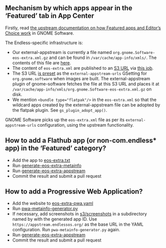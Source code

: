 ## Mechanism by which apps appear in the ‘Featured’ tab in App Center

Firstly, read [the upstream documentation on how Featured apps and Editor’s
Choice work](https://gitlab.gnome.org/GNOME/gnome-software/-/blob/main/doc/vendor-customisation.md#user-content-featured-apps-and-editors-choice)
in GNOME Software.

The Endless-specific infrastructure is:

* Our external-appstream is currently a file named `org.gnome.Software-eos-extra.xml.gz` and can be found in `/var/cache/app-info/xmls/`. The contents of this file are [here](./eos-extra.xml).
* The content of `eos-extra.xml` are published to an [S3 URL](https://appstream.endlessos.org/app-info/eos-extra.xml.gz) via [this job](https://ci.endlessm-sf.com/job/gnome-software-data/).
* The S3 URL [is preset](https://github.com/endlessm/eos-theme/blob/9bd2312ad7650654c09f4267759ea6217a8d9d40/settings/com.endlessm.settings.gschema.override.in#L121) as the `external-appstream-urls` GSetting for `org.gnome.software` when images are built. The external-appstream plugin of gnome-software fetches the file at this S3 URL and places it at `/var/cache/app-info/xmls/org.gnome.Software-eos-extra.xml.gz` on disk.
* We mention `<bundle type="flatpak"/>` in the `eos-extra.xml` so that the wildcard apps created by the external-appstream file can be adopted by the flatpak plugin. See `gs_plugin_adopt_app()`.

GNOME Software picks up the `eos-extra.xml` file as per its `external-appstream-urls`
configuration, using the upstream functionality.

## How to add a Flathub app (or non-com.endless* app) in the ‘Featured’ category?

* Add the app to [eos-extra.txt](./eos-extra.txt)
* Run [generate-eos-extra-metainfo](./generate-eos-extra-metainfo)
* Run [generate-eos-extra-appstream](./generate-eos-extra-appstream)
* Commit the result and submit a pull request

## How to add a Progressive Web Application?

* Add the website to [eos-extra-pwa.yaml](./eos-extra-pwa.yaml)
* Run [pwa-metainfo-generator.py](./pwa-metainfo-generator.py)
* If necessary, add screenshots in [s3/screenshots](../s3/screenshots)
  in a subdirectory named by with the generated app ID. Use
  `https://appstream.endlessos.org/` as the base URL in the YAML
  configuration. Run `pwa-metainfo-generator.py` again.
* Run [generate-eos-extra-appstream](./generate-eos-extra-appstream)
* Commit the result and submit a pull request
